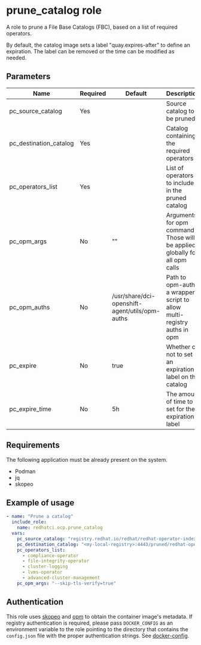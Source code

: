 # prune_catalog role

A role to prune a File Base Catalogs (FBC), based on a list of required operators.

By default, the catalog image sets a label "quay.expires-after" to define an expiration. The label can be removed or the time can be modified as needed.

## Parameters

Name                   | Required | Default                                       | Description
-----------------------|----------|---------------------------------------------- |-------------
pc_source_catalog      | Yes      |                                               | Source catalog to be pruned
pc_destination_catalog | Yes      |                                               | Catalog containing the required operators
pc_operators_list      | Yes      |                                               | List of operators to include in the pruned catalog
pc_opm_args            | No       | ""                                            | Arguments for opm command. Those will be applied globally for all opm calls
pc_opm_auths           | No       | /usr/share/dci-openshift-agent/utils/opm-auths| Path to opm-auths a wrapper script to allow multi-registry auths in opm
pc_expire              | No       | true                                          | Whether or not to set an expiration label on the catalog
pc_expire_time         | No       | 5h                                            | The amount of time to set for the expiration label

## Requirements

The following application must be already present on the system.

* Podman
* jq
* skopeo

## Example of usage

```yaml
- name: "Prune a catalog"
  include_role:
    name: redhatci.ocp.prune_catalog
  vars:
    pc_source_catalog: "registry.redhat.io/redhat/redhat-operator-index:v4.13"
    pc_destination_catalog: "<my-local-registry>:4443/pruned/redhat-operator-index:4.13"
    pc_operators_list:
      - compliance-operator
      - file-integrity-operator
      - cluster-logging
      - lvms-operator
      - advanced-cluster-management
    pc_opm_args: "--skip-tls-verify=true"
```

## Authentication

This role uses [skopeo](https://github.com/containers/skopeo) and [opm](https://github.com/operator-framework/operator-registry) to obtain the container image's metadata. If registry authentication is required, please pass `DOCKER_CONFIG` as an environment variable to the role pointing to the directory that contains the `config.json` file with the proper authentication strings. See [docker-config](https://www.systutorials.com/docs/linux/man/5-docker-config-json/).
